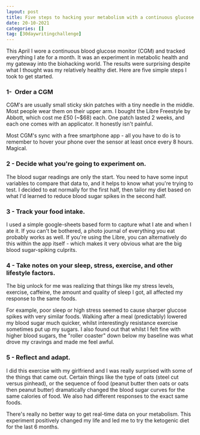 ```yaml
---
layout: post
title: Five steps to hacking your metabolism with a continuous glucose monitor.
date: 20-10-2021
categories: []
tag: [30daywritingchallenge]
---
```


This April I wore a continuous blood glucose monitor (CGM) and tracked everything I ate for a month. It was an experiment in metabolic health and my gateway into the biohacking world. The results were surprising despite what I thought was my relatively healthy diet. Here are five simple steps I took to get started. 

### **1-  Order a CGM**

CGM's are usually small sticky skin patches with a tiny needle in the middle. Most people wear them on their upper arm. I bought the Libre Freestyle by Abbott, which cost me £50 (~$68) each. One patch lasted 2 weeks, and each one comes with an applicator. It honestly isn't painful. 

Most CGM's sync with a free smartphone app - all you have to do is to remember to hover your phone over the sensor at least once every 8 hours. Magical. 

### **2 - Decide what you're going to experiment on.**

The blood sugar readings are only the start. You need to have some input variables to compare that data to, and it helps to know what you're trying to test. I decided to eat normally for the first half, then tailor my diet based on what I'd learned to reduce blood sugar spikes in the second half.

### **3 - Track your food intake.**

I used a simple google-sheets based form to capture what I ate and when I ate it. If you can't be bothered, a photo journal of everything you eat probably works as well. If you're using the Libre, you can alternatively do this within the app itself - which makes it very obvious what are the big blood sugar-spiking culprits. 

### **4 - Take notes on your sleep, stress, exercise, and other lifestyle factors.**

The big unlock for me was realizing that things like my stress levels, exercise, caffeine, the amount and quality of sleep I got, all affected my response to the same foods.

For example, poor sleep or high stress seemed to cause sharper glucose spikes with very similar foods. Walking after a meal (predictably) lowered my blood sugar much quicker, whilst interestingly resistance exercise sometimes put up my sugars. I also found out that whilst I felt fine with higher blood sugars, the "roller coaster" down below my baseline was what drove my cravings and made me feel awful. 

### **5 - Reflect and adapt.**

I did this exercise with my girlfriend and I was really surprised with some of the things that came out. Certain things like the type of oats (steel cut versus pinhead), or the sequence of food (peanut butter then oats or oats then peanut butter) dramatically changed the blood sugar curves for the same calories of food. We also had different responses to the exact same foods. 

There's really no better way to get real-time data on your metabolism. This experiment positively changed my life and led me to try the ketogenic diet for the last 6 months.  

‍


